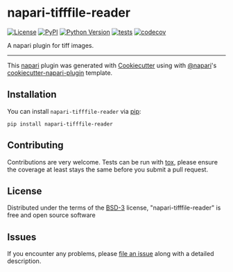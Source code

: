 # napari-tifffile-reader

[![License](https://img.shields.io/pypi/l/napari-tifffile-reader.svg?color=green)](https://github.com/napari/napari-tifffile-reader/raw/master/LICENSE)
[![PyPI](https://img.shields.io/pypi/v/napari-tifffile-reader.svg?color=green)](https://pypi.org/project/napari-tifffile-reader)
[![Python Version](https://img.shields.io/pypi/pyversions/napari-tifffile-reader.svg?color=green)](https://python.org)
[![tests](https://github.com/GenevieveBuckley/napari-tifffile-reader/workflows/tests/badge.svg)](https://github.com/GenevieveBuckley/napari-tifffile-reader/actions)
[![codecov](https://codecov.io/gh/GenevieveBuckley/napari-tifffile-reader/branch/master/graph/badge.svg)](https://codecov.io/gh/GenevieveBuckley/napari-tifffile-reader)

A napari plugin for tiff images.

----------------------------------

This [napari] plugin was generated with [Cookiecutter] using with [@napari]'s [cookiecutter-napari-plugin] template.

<!--
Don't miss the full getting started guide to set up your new package:
https://github.com/napari/cookiecutter-napari-plugin#getting-started

and review the napari docs for plugin developers:
https://napari.org/docs/plugins/index.html
-->

## Installation

You can install `napari-tifffile-reader` via [pip]:

    pip install napari-tifffile-reader

## Contributing

Contributions are very welcome. Tests can be run with [tox], please ensure
the coverage at least stays the same before you submit a pull request.

## License

Distributed under the terms of the [BSD-3] license,
"napari-tifffile-reader" is free and open source software

## Issues

If you encounter any problems, please [file an issue] along with a detailed description.

[napari]: https://github.com/napari/napari
[Cookiecutter]: https://github.com/audreyr/cookiecutter
[@napari]: https://github.com/napari
[MIT]: http://opensource.org/licenses/MIT
[BSD-3]: http://opensource.org/licenses/BSD-3-Clause
[GNU GPL v3.0]: http://www.gnu.org/licenses/gpl-3.0.txt
[GNU LGPL v3.0]: http://www.gnu.org/licenses/lgpl-3.0.txt
[Apache Software License 2.0]: http://www.apache.org/licenses/LICENSE-2.0
[Mozilla Public License 2.0]: https://www.mozilla.org/media/MPL/2.0/index.txt
[cookiecutter-napari-plugin]: https://github.com/napari/cookiecutter-napari-plugin
[file an issue]: https://github.com/GenevieveBuckley/napari-tifffile-reader/issues
[napari]: https://github.com/napari/napari
[tox]: https://tox.readthedocs.io/en/latest/
[pip]: https://pypi.org/project/pip/
[PyPI]: https://pypi.org/